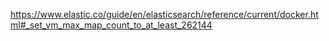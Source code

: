 https://www.elastic.co/guide/en/elasticsearch/reference/current/docker.html#_set_vm_max_map_count_to_at_least_262144
